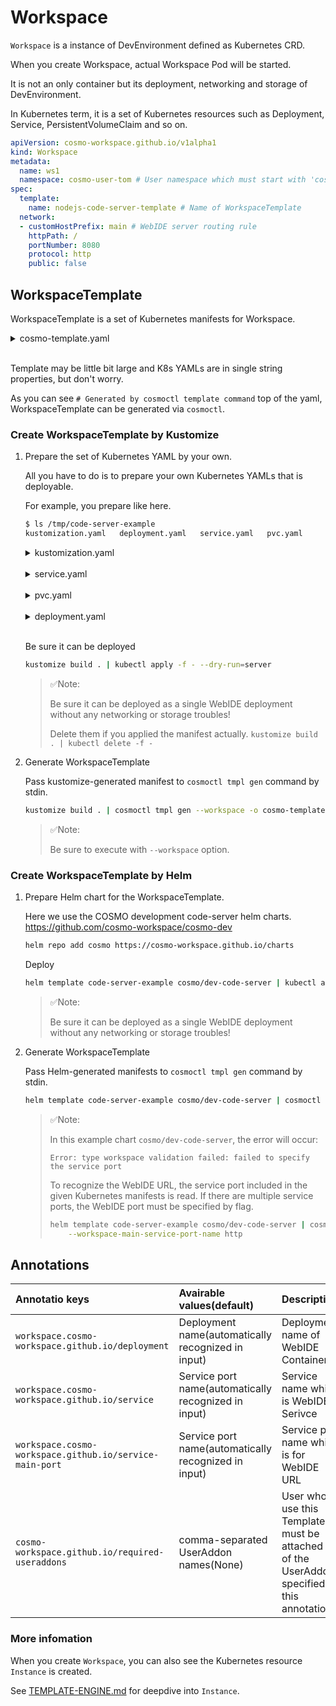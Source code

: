 # Workspace

`Workspace` is a instance of DevEnvironment defined as Kubernetes CRD.

When you create Workspace, actual Workspace Pod will be started.

It is not an only container but its deployment, networking and storage of DevEnvironment.

In Kubernetes term, it is a set of Kubernetes resources such as Deployment, Service, PersistentVolumeClaim and so on.

```yaml
apiVersion: cosmo-workspace.github.io/v1alpha1
kind: Workspace
metadata:
  name: ws1
  namespace: cosmo-user-tom # User namespace which must start with 'cosmo-user-'
spec:
  template:
    name: nodejs-code-server-template # Name of WorkspaceTemplate
  network:
  - customHostPrefix: main # WebIDE server routing rule
    httpPath: /
    portNumber: 8080
    protocol: http
    public: false
```

## WorkspaceTemplate

WorkspaceTemplate is a set of Kubernetes manifests for Workspace.

<details>
<summary>cosmo-template.yaml</summary>

```yaml
# Generated by cosmoctl template command
apiVersion: cosmo-workspace.github.io/v1alpha1
kind: Template
metadata:
  annotations:
    workspace.cosmo-workspace.github.io/deployment: code-server
    workspace.cosmo-workspace.github.io/service: code-server
    workspace.cosmo-workspace.github.io/service-main-port: http
  labels:
    cosmo-workspace.github.io/type: workspace
  name: code-server-example
spec:
  description: Example Workspace Template for code-server
  requiredVars:
  - default: "20"
    var: STORAGE_SIZE_GB
  rawYaml: |
    apiVersion: v1
    kind: Service
    metadata:
      labels:
        app.kubernetes.io/instance: code-server
        app.kubernetes.io/managed-by: Helm
        app.kubernetes.io/name: code-server
        cosmo-workspace.github.io/instance: '{{INSTANCE}}'
        cosmo-workspace.github.io/template: '{{TEMPLATE}}'
        helm.sh/chart: code-server-1.0.5
      name: '{{INSTANCE}}-code-server'
      namespace: '{{NAMESPACE}}'
    spec:
      ports:
      - name: http
        port: 8080
        protocol: TCP
        targetPort: http
      selector:
        app.kubernetes.io/instance: code-server
        app.kubernetes.io/name: code-server
        cosmo-workspace.github.io/instance: '{{INSTANCE}}'
        cosmo-workspace.github.io/template: '{{TEMPLATE}}'
      type: ClusterIP
    ---
    apiVersion: v1
    kind: PersistentVolumeClaim
    metadata:
      labels:
        app.kubernetes.io/instance: code-server
        app.kubernetes.io/managed-by: Helm
        app.kubernetes.io/name: code-server
        cosmo-workspace.github.io/instance: '{{INSTANCE}}'
        cosmo-workspace.github.io/template: '{{TEMPLATE}}'
        helm.sh/chart: code-server-1.0.5
      name: '{{INSTANCE}}-data'
      namespace: '{{NAMESPACE}}'
    spec:
      accessModes:
      - ReadWriteOnce
      resources:
        requests:
          storage: '{{STORAGE_SIZE_GB}}Gi'
      volumeMode: Filesystem
      storageClassName: gp2
    ---
    apiVersion: apps/v1
    kind: Deployment
    metadata:
      labels:
        app.kubernetes.io/instance: code-server
        app.kubernetes.io/managed-by: Helm
        app.kubernetes.io/name: code-server
        cosmo-workspace.github.io/instance: '{{INSTANCE}}'
        cosmo-workspace.github.io/template: '{{TEMPLATE}}'
        helm.sh/chart: code-server-1.0.5
      name: '{{INSTANCE}}-code-server'
      namespace: '{{NAMESPACE}}'
    spec:
      replicas: 1
      selector:
        matchLabels:
          app.kubernetes.io/instance: code-server
          app.kubernetes.io/name: code-server
          cosmo-workspace.github.io/instance: '{{INSTANCE}}'
          cosmo-workspace.github.io/template: '{{TEMPLATE}}'
      strategy:
        type: Recreate
      template:
        metadata:
          labels:
            app.kubernetes.io/instance: code-server
            app.kubernetes.io/name: code-server
            cosmo-workspace.github.io/instance: '{{INSTANCE}}'
            cosmo-workspace.github.io/template: '{{TEMPLATE}}'
        spec:
          containers:
          - args:
            - --auth=none
            image: codercom/code-server:3.12.0
            imagePullPolicy: Always
            livenessProbe:
              httpGet:
                path: /
                port: http
            name: code-server
            ports:
            - containerPort: 8080
              name: http
              protocol: TCP
            readinessProbe:
              httpGet:
                path: /
                port: http
            resources: {}
            securityContext:
              runAsUser: 1000
            volumeMounts:
            - mountPath: /home/coder
              name: data
          initContainers:
          - command:
            - sh
            - -c
            - |
              chown -R 1000:1000 /home/coder
            image: busybox:latest
            imagePullPolicy: IfNotPresent
            name: init-chmod-data
            securityContext:
              runAsUser: 0
            volumeMounts:
            - mountPath: /home/coder
              name: data
          securityContext:
            fsGroup: 1000
          serviceAccountName: default
          volumes:
          - name: data
            persistentVolumeClaim:
              claimName: '{{INSTANCE}}-data'
```

</details><br>

Template may be little bit large and K8s YAMLs are in single string properties, but don't worry.

As you can see `# Generated by cosmoctl template command` top of the yaml, WorkspaceTemplate can be generated via `cosmoctl`.

### Create WorkspaceTemplate by Kustomize

1.  Prepare the set of Kubernetes YAML by your own.

    All you have to do is to prepare your own Kubernetes YAMLs that is deployable.

    For example, you prepare like here.

    ```sh
    $ ls /tmp/code-server-example
    kustomization.yaml   deployment.yaml   service.yaml   pvc.yaml
    ```

    <details>
    <summary>kustomization.yaml</summary>

    ```yaml
    apiVersion: kustomize.config.k8s.io/v1beta1
    kind: Kustomization

    namespace: default

    resources:
    - deployment.yaml
    - service.yaml
    - pvc.yaml
    ```

    </details><br>

    <details>
    <summary>service.yaml</summary>

    ```yaml
    apiVersion: v1
    kind: Service
    metadata:
      name: code-server
    spec:
      ports:
      - name: http
        port: 8080
        protocol: TCP
        targetPort: http
      selector:
        app: code-server
      type: ClusterIP
    ```

    </details><br>

    <details>
    <summary>pvc.yaml</summary>

    ```yaml
    apiVersion: v1
    kind: PersistentVolumeClaim
    metadata:
      name: data
    spec:
      accessModes:
      - ReadWriteOnce
      resources:
        requests:
          storage: 20Gi
      volumeMode: Filesystem
      storageClassName: gp2
    ```

    </details><br>

    <details>
    <summary>deployment.yaml</summary>

    ```yaml
    apiVersion: apps/v1
    kind: Deployment
    metadata:
      name: code-server
    spec:
      replicas: 1
      selector:
        matchLabels:
          app: code-server
      template:
        metadata:
          labels:
            app: code-server
        spec:
          containers:
          - args:
            - --auth=none
            image: codercom/code-server:3.12.0
            imagePullPolicy: Always
            livenessProbe:
              httpGet:
                path: /
                port: http
            name: code-server
            ports:
            - containerPort: 8080
              name: http
              protocol: TCP
            readinessProbe:
              httpGet:
                path: /
                port: http
            resources: {}
            securityContext:
              runAsUser: 1000
            volumeMounts:
            - mountPath: /home/coder
              name: data
          initContainers:
          - command:
            - sh
            - -c
            - |
              chown -R 1000:1000 /home/coder
            image: busybox:latest
            imagePullPolicy: IfNotPresent
            name: init-chmod-data
            securityContext:
              runAsUser: 0
            volumeMounts:
            - mountPath: /home/coder
              name: data
          securityContext:
            fsGroup: 1000
          serviceAccountName: default
          volumes:
          - name: data
            persistentVolumeClaim:
              claimName: data
    ```
    </details><br>

    Be sure it can be deployed

    ```sh
    kustomize build . | kubectl apply -f - --dry-run=server
    ```

    > ✅Note:
    >
    > Be sure it can be deployed as a single WebIDE deployment without any networking or storage troubles!
    >
    > Delete them if you applied the manifest actually. `kustomize build . | kubectl delete -f -`

2.  Generate WorkspaceTemplate

    Pass kustomize-generated manifest to `cosmoctl tmpl gen` command by stdin.

    ```sh
    kustomize build . | cosmoctl tmpl gen --workspace -o cosmo-template.yaml
    ```

    > ✅Note: 
    >
    > Be sure to execute with `--workspace` option.


### Create WorkspaceTemplate by Helm

1.  Prepare Helm chart for the WorkspaceTemplate.

    Here we use the COSMO development code-server helm charts.
    https://github.com/cosmo-workspace/cosmo-dev

    ```sh
    helm repo add cosmo https://cosmo-workspace.github.io/charts
    ```

    Deploy

    ```sh
    helm template code-server-example cosmo/dev-code-server | kubectl apply -f - --dry-run=server
    ``` 

    > ✅Note:
    >
    > Be sure it can be deployed as a single WebIDE deployment without any networking or storage troubles!
    >

2.  Generate WorkspaceTemplate

    Pass Helm-generated manifests to `cosmoctl tmpl gen` command by stdin.

    ```sh
    helm template code-server-example cosmo/dev-code-server | cosmoctl tmpl gen --workspace -o cosmo-template.yaml
    ```

    > ✅Note: 
    >
    > In this example chart `cosmo/dev-code-server`, the error will occur:
    >  
    > `Error: type workspace validation failed: failed to specify the service port`
    >
    > To recognize the WebIDE URL, the service port included in the given Kubernetes manifests is read.
    > If there are multiple service ports, the WebIDE port must be specified by flag.
    >
    > ```sh
    > helm template code-server-example cosmo/dev-code-server | cosmoctl tmpl gen --workspace \
    >     --workspace-main-service-port-name http
    > ```


## Annotations

| Annotatio keys | Avairable values(default) | Description | cosmoctl option |
|:--|:--|:--|:--|
| `workspace.cosmo-workspace.github.io/deployment` | Deployment name(automatically recognized in input) | Deployment name of WebIDE Container | `--workspace-deployment-name` |
| `workspace.cosmo-workspace.github.io/service` | Service port name(automatically recognized in input) | Service name which is WebIDE Serivce | `--workspace-service-name` |
| `workspace.cosmo-workspace.github.io/service-main-port` | Service port name(automatically recognized in input) | Service port name which is for WebIDE URL | `--workspace-main-service-port-name` |
| `cosmo-workspace.github.io/required-useraddons` | comma-separated UserAddon names(None)  | User who use this Template must be attached all of the UserAddons specified in this annotation | `--required-useraddons` |


### More infomation

When you create `Workspace`, you can also see the Kubernetes resource `Instance` is created.

See [TEMPLATE-ENGINE.md](https://github.com/cosmo-workspace/cosmo/blob/main/docs/TEMPLATE-ENGINE.md) for deepdive into `Instance`.

